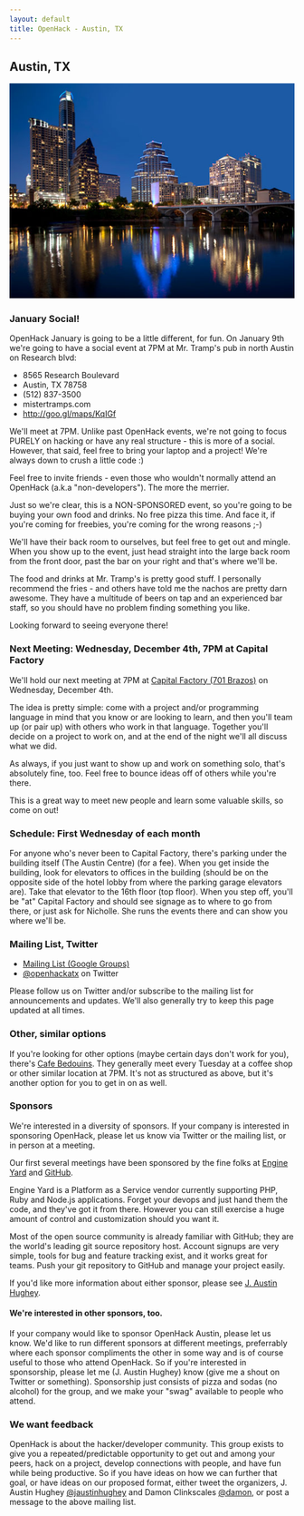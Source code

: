 ```yaml
---
layout: default
title: OpenHack - Austin, TX
---
```


## Austin, TX

![Austin, TX Skyline](/austin/atx.jpg)

### January Social!

OpenHack January is going to be a little different, for fun. On January 9th we're going to have a social
event at 7PM at Mr. Tramp's pub in north Austin on Research blvd:

- 8565 Research Boulevard
- Austin, TX 78758
- (512) 837-3500
- mistertramps.com‎
- http://goo.gl/maps/KqIGf

We'll meet at 7PM. Unlike past OpenHack events, we're not going to focus PURELY on hacking or have any real structure - this is more of a social. However, that said, feel free to bring your laptop and a project! We're always down to crush a little code :)

Feel free to invite friends - even those who wouldn't normally attend an OpenHack (a.k.a "non-developers"). The more the merrier.

Just so we're clear, this is a NON-SPONSORED event, so you're going to be buying your own food and drinks. No free pizza this time. And face it, if you're coming for freebies, you're coming for the wrong reasons ;-)

We'll have their back room to ourselves, but feel free to get out and mingle. When you show up to the event, just head straight into the large back room from the front door, past the bar on your right and that's where we'll be.

The food and drinks at Mr. Tramp's is pretty good stuff. I personally recommend the fries - and others have told me the nachos are pretty darn awesome. They have a multitude of beers on tap and an experienced bar staff, so you should have no problem finding something you like.

Looking forward to seeing everyone there!

### Next Meeting: Wednesday, December 4th, 7PM at Capital Factory

We'll hold our next meeting at 7PM at [Capital Factory (701 Brazos)](http://goo.gl/maps/mKAtt)
on Wednesday, December 4th.

The idea is pretty simple: come with a project and/or programming language in mind that you know or are looking to learn, and then you'll team up (or pair up) with others who work in that language. Together you'll decide on a project to work on, and at the end of the night we'll all discuss what we did.

As always, if you just want to show up and work on something solo, that's absolutely fine, too. Feel free to bounce ideas off of others while you're there.

This is a great way to meet new people and learn some valuable skills, so come on out!

### Schedule: First Wednesday of each month

For anyone who's never been to Capital Factory, there's parking under the building itself
(The Austin Centre) (for a fee).
When you get inside the building, look for elevators to offices in the building
(should be on the opposite side of the hotel lobby from where the parking garage elevators are).
Take that elevator to the 16th floor (top floor). When you step off, you'll be "at"
Capital Factory and should see signage as to where to go from there, or just ask for Nicholle.
She runs the events there and can show you where we'll be.

### Mailing List, Twitter

- [Mailing List (Google Groups)](https://groups.google.com/forum/?fromgroups#!forum/openhack-atx)
- [@openhackatx](http://twitter.com/openhackatx) on Twitter

Please follow us on Twitter and/or subscribe to the mailing list for announcements and updates.
We'll also generally try to keep this page updated at all times.

### Other, similar options

If you're looking for other options (maybe certain days don't work for you), there's [Cafe Bedouins](http://cafebedouins.com/).
They generally meet every Tuesday at a coffee shop or other similar location at 7PM.
It's not as structured as above, but it's another option for you to get in on as well.

### Sponsors

We're interested in a diversity of sponsors. If your company is interested in sponsoring OpenHack, please let us know
via Twitter or the mailing list, or in person at a meeting.

Our first several meetings have been sponsored by the fine folks at [Engine Yard](http://www.engineyard.com)
and [GitHub](http://www.github.com).

Engine Yard is a Platform as a Service vendor
currently supporting PHP, Ruby and Node.js applications.
Forget your devops and just hand them the code, and they've got it from there.
However you can still exercise a huge amount of control and customization should you want it.

Most of the open source community is already familiar with GitHub; they are the world's leading git source repository host. Account
signups are very simple, tools for bug and feature tracking exist, and it works great for teams.
Push your git repository to GitHub and manage your project easily.

If you'd like more information about either sponsor, please see [J. Austin Hughey](http://twitter.com/jaustinhughey).

#### We're interested in other sponsors, too.

If your company would like to sponsor OpenHack Austin, please let us know.
We'd like to run different sponsors at different meetings,
preferrably where each sponsor compliments the other in some way and is of course useful to those who attend OpenHack.
So if you're interested in sponsorship, please let me (J. Austin Hughey) know (give me a shout on Twitter or something).
Sponsorship just consists of pizza and sodas (no alcohol) for the group, and we make your "swag" available to people who attend.

### We want feedback

OpenHack is about the hacker/developer community. This group exists to give you a
repeated/predictable opportunity to get out and among your peers, hack on a project,
develop connections with people, and have fun while being productive. So if you have ideas
on how we can further that goal, or have ideas on our proposed format, either tweet the organizers,
J. Austin Hughey [@jaustinhughey](https://twitter.com/jaustinhughey) and Damon Clinkscales [@damon](https://twitter.com/damon),
or post a message to the above mailing list.
